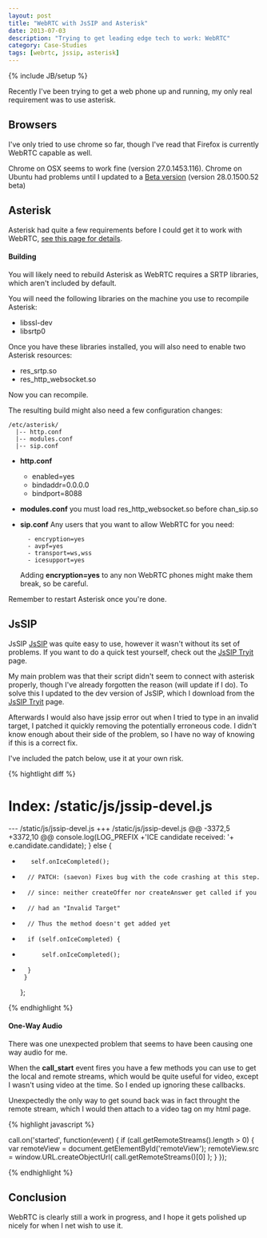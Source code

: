 ```yaml
---
layout: post
title: "WebRTC with JsSIP and Asterisk"
date: 2013-07-03
description: "Trying to get leading edge tech to work: WebRTC"
category: Case-Studies
tags: [webrtc, jssip, asterisk]
---
```

{% include JB/setup %}

Recently I've been trying to get a web phone up and running, my only real requirement was to use asterisk.


## Browsers

I've only tried to use chrome so far, though I've read that Firefox is currently WebRTC capable as well.

Chrome on OSX seems to work fine (version 27.0.1453.116).
Chrome on Ubuntu had problems until I updated to a [Beta version](http://www.ubuntuupdates.org/package/google_chrome/stable/main/base/google-chrome-beta) (version 28.0.1500.52 beta)

## Asterisk

Asterisk had quite a few requirements before I could get it to work with WebRTC, [see this page for details](https://wiki.asterisk.org/wiki/display/AST/Asterisk+WebRTC+Support).

#### Building

You will likely need to rebuild Asterisk as WebRTC requires a SRTP libraries, which aren't included by default.

You will need the following libraries on the machine you use to recompile Asterisk:

  - libssl-dev
  - libsrtp0

Once you have these libraries installed, you will also need to enable two Asterisk resources:

  - res_srtp.so
  - res_http_websocket.so

Now you can recompile.

The resulting build might also need a few configuration changes:

    /etc/asterisk/
      |-- http.conf
      |-- modules.conf
      |-- sip.conf

- **http.conf**
    - enabled=yes
    - bindaddr=0.0.0.0
    - bindport=8088
- **modules.conf**
    you must load res_http_websocket.so before chan_sip.so
- **sip.conf**
    Any users that you want to allow WebRTC for you need:

        - encryption=yes
        - avpf=yes
        - transport=ws,wss
        - icesupport=yes

    Adding **encryption=yes** to any non WebRTC phones might make them break, so be careful.

Remember to restart Asterisk once you're done.

## JsSIP

JsSIP [JsSIP](http://jssip.net/) was quite easy to use, however it wasn't without its set of problems. If you want to do a quick test yourself, check out the [JsSIP Tryit](jssip.tryit.net) page.

My main problem was that their script didn't seem to connect with asterisk properly, though I've already forgotten the reason (will update if I do). To solve this I updated to the dev version of JsSIP, which I download from the [JsSIP Tryit](jssip.tryit.net) page.

Afterwards I would also have jssip error out when I tried to type in an invalid target, I patched it quickly removing the potentially erroneous code. I didn't know enough about their side of the problem, so I have no way of knowing if this is a correct fix.

I've included the patch below, use it at your own risk.


{% hightlight diff %}

Index: /static/js/jssip-devel.js
===================================================================
--- /static/js/jssip-devel.js
+++ /static/js/jssip-devel.js
@@ -3372,5 +3372,10 @@
         console.log(LOG_PREFIX +'ICE candidate received: '+ e.candidate.candidate);
       } else {
-        self.onIceCompleted();
+       // PATCH: (saevon) Fixes bug with the code crashing at this step.
+       // since: neither createOffer nor createAnswer get called if you
+       // had an "Invalid Target"
+       // Thus the method doesn't get added yet
+       if (self.onIceCompleted) {
+           self.onIceCompleted();
+       }
       }
     };

{% endhighlight %}


#### One-Way Audio

There was one unexpected problem that seems to have been causing one way audio for me.

When the **call_start** event fires you have a few methods you can use to get the local and remote streams, which would be quite useful for video, except I wasn't using video at the time. So I ended up ignoring these callbacks.

Unexpectedly the only way to get sound back was in fact throught the remote stream, which I would then attach to a video tag on my html page.


{% highlight javascript %}

call.on('started', function(event) {
    if (call.getRemoteStreams().length > 0) {
        var remoteView = document.getElementById('remoteView');
        remoteView.src = window.URL.createObjectUrl(
            call.getRemoteStreams()[0]
        );
    }
});

{% endhighlight %}


## Conclusion

WebRTC is clearly still a work in progress, and I hope it gets polished up nicely for when I net wish to use it.


